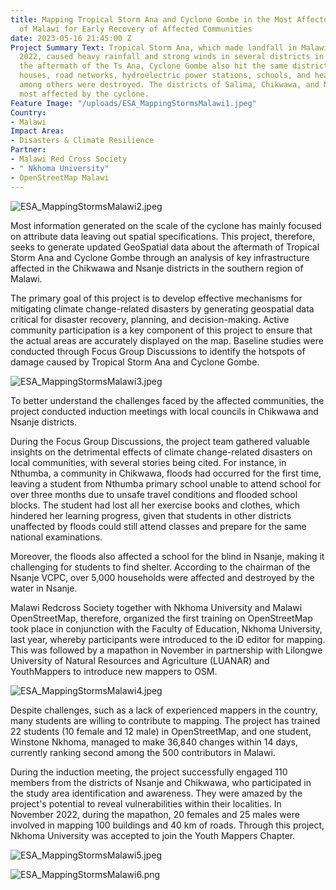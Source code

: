 ```yaml
---
title: Mapping Tropical Storm Ana and Cyclone Gombe in the Most Affected Districts
  of Malawi for Early Recovery of Affected Communities
date: 2023-05-16 21:45:00 Z
Project Summary Text: Tropical Storm Ana, which made landfall in Malawi on 24 January
  2022, caused heavy rainfall and strong winds in several districts in Malawi. In
  the aftermath of the Ts Ana, Cyclone Gombe also hit the same districts. As a result,
  houses, road networks, hydroelectric power stations, schools, and health facilities,
  among others were destroyed. The districts of Salima, Chikwawa, and Nsanje were
  most affected by the cyclone.
Feature Image: "/uploads/ESA_MappingStormsMalawi1.jpeg"
Country:
- Malawi
Impact Area:
- Disasters & Climate Resilience
Partner:
- Malawi Red Cross Society
- " Nkhoma University"
- OpenStreetMap Malawi
---
```


![ESA_MappingStormsMalawi2.jpeg](/uploads/ESA_MappingStormsMalawi2.jpeg)

Most information generated on the scale of the cyclone has mainly focused on attribute data leaving out spatial specifications. This project, therefore, seeks to generate updated GeoSpatial data about the aftermath of Tropical Storm Ana and Cyclone Gombe through an analysis of key infrastructure affected in the Chikwawa and Nsanje districts in the southern region of Malawi.

The primary goal of this project is to develop effective mechanisms for mitigating climate change-related disasters by generating geospatial data critical for disaster recovery, planning, and decision-making. Active community participation is a key component of this project to ensure that the actual areas are accurately displayed on the map. Baseline studies were conducted through Focus Group Discussions to identify the hotspots of damage caused by Tropical Storm Ana and Cyclone Gombe.

![ESA_MappingStormsMalawi3.jpeg](/uploads/ESA_MappingStormsMalawi3.jpeg)

To better understand the challenges faced by the affected communities, the project conducted induction meetings with local councils in Chikwawa and Nsanje districts.

During the Focus Group Discussions, the project team gathered valuable insights on the detrimental effects of climate change-related disasters on local communities, with several stories being cited. For instance, in Nthumba, a community in Chikwawa, floods had occurred for the first time, leaving a student from Nthumba primary school unable to attend school for over three months due to unsafe travel conditions and flooded school blocks. The student had lost all her exercise books and clothes, which hindered her learning progress, given that students in other districts unaffected by floods could still attend classes and prepare for the same national examinations.

Moreover, the floods also affected a school for the blind in Nsanje, making it challenging for students to find shelter. According to the chairman of the Nsanje VCPC, over 5,000 households were affected and destroyed by the water in Nsanje.

Malawi Redcross Society together with Nkhoma University and Malawi OpenStreetMap, therefore, organized the first training on OpenStreetMap took place in conjunction with the Faculty of Education, Nkhoma University, last year, whereby participants were introduced to the iD editor for mapping. This was followed by a mapathon in November in partnership with Lilongwe University of Natural Resources and Agriculture (LUANAR) and YouthMappers to introduce new mappers to OSM.

![ESA_MappingStormsMalawi4.jpeg](/uploads/ESA_MappingStormsMalawi4.jpeg)

Despite challenges, such as a lack of experienced mappers in the country, many students are willing to contribute to mapping. The project has trained 22 students (10 female and 12 male) in OpenStreetMap, and one student, Winstone Nkhoma, managed to make 36,840 changes within 14 days, currently ranking second among the 500 contributors in Malawi.

During the induction meeting, the project successfully engaged 110 members from the districts of Nsanje and Chikwawa, who participated in the study area identification and awareness. They were amazed by the project's potential to reveal vulnerabilities within their localities. In November 2022, during the mapathon, 20 females and 25 males were involved in mapping 100 buildings and 40 km of roads. Through this project, Nkhoma University was accepted to join the Youth Mappers Chapter.

![ESA_MappingStormsMalawi5.jpeg](/uploads/ESA_MappingStormsMalawi5.jpeg)

![ESA_MappingStormsMalawi6.png](/uploads/ESA_MappingStormsMalawi6.png)